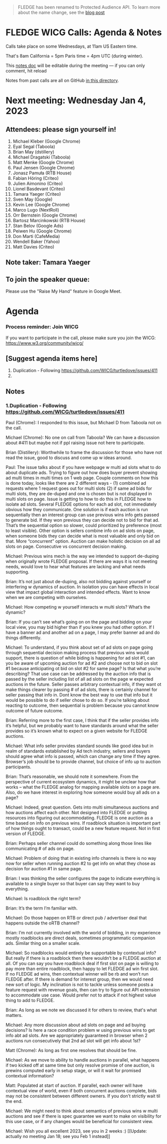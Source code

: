 > FLEDGE has been renamed to Protected Audience API. To learn more about the name change, see the [blog post](https://privacysandbox.com/news/protected-audience-api-our-new-name-for-fledge)

# FLEDGE WICG Calls: Agenda & Notes

Calls take place on some Wednesdays, at 11am US Eastern time.

That's 8am California = 5pm Paris time = 4pm UTC (during winter).

This [notes doc](https://docs.google.com/document/d/1Kr0hpfQ_Q1LX1aN00D5k_09yV_a7WE9RSn69nS3nZho/edit#) will be editable during the meeting — if you can only comment, hit reload

Notes from past calls are all on GitHub [in this directory](https://github.com/WICG/turtledove/tree/main/meetings).


# Next meeting: Wednesday Jan 4, 2023


## Attendees: please sign yourself in!	



1. Michael Kleber (Google Chrome)
2. Eyal Segal (Taboola)
3. Brian May (dstillery)
4. Michael Dragatski (Taboola)
5. Matt Menke (Google Chrome)
6. Paul Jensen (Google Chrome)
7. Jonasz Pamuła (RTB House)
8. Fabian Höring (Criteo)
9. Julien Aimonino (Criteo)
10. Lionel Basdevant (Criteo)
11. Tamara Yaeger (Criteo)
12. Sven May (Google)
13. Kevin Lee (Google Chrome)
14. Marco Lugo (NextRoll)
15. Orr Bernstein (Google Chrome)
16. Bartosz Marcinkowski (RTB House) 
17. Stan Belov (Google Ads)
18. Peiwen Hu (Google Chrome)
19. Don Marti (CafeMedia)
20. Wendell Baker (Yahoo)
21. Matt Davies (Criteo) 	


## Note taker: Tamara Yaeger


## To join the speaker queue:

Please use the "Raise My Hand" feature in Google Meet.


# Agenda


### Process reminder: Join WICG

If you want to participate in the call, please make sure you join the WICG: https://www.w3.org/community/wicg/ 


## [Suggest agenda items here]



1. Duplication - Following https://github.com/WICG/turtledove/issues/411
2. 


## Notes


### 1.Duplication - Following https://github.com/WICG/turtledove/issues/411

Paul (Chrome): I responded to this issue, but Michael D from Taboola not on the call.

Michael (Chrome): No one on call from Taboola? We can have a discussion about #411 but maybe not if ppl raising issue not here to participate.

Brian (Distillery): Worthwhile to frame the discussion for those who have not read the issue, good to discuss and come up w ideas around.

Paul: The issue talks about if you have webpage w multi ad slots what to do about duplicate ads. Trying to figure out how does buyer prevent showing ad multi times in multi times on 1 web page. Couple comments on how this is done today, looks like there are 2 different ways  - (1) combined ad requests where 1 request goes out for multi slots (2) if same ad bids for multi slots, they are de-duped and one is chosen but is not displayed in multi slots on page. Issue is getting to how to do this in FLEDGE how to isolate ad slots. Several FLEDGE options for each ad slot, not immediately obvious how they communicate. One solution is if each auction is run sequentially then an interest group can use previous wins info gets passed to generate bid. If they won previous they can decide not to bid for that ad. That’s the sequential option so slower, could prioritized by preference (most to least visible). Other option is sellers combine info on ad slots on page, when someone bids they can decide what is most valuable and only bid on that. More “concurrent” option. Auction can make holistic decision on all ad slots on page. Consecutive vs concurrent decision making.

Michael: Previous wins mech is the way we intended to support de-duping when originally wrote FLEDGE proposal. If there are ways it is not meeting needs, would love to hear what features are lacking and what needs supporting.

Brian: It’s not just about de-duping, also not bidding against yourself or interfering w dynamics of auction. In isolation you can have effects in local view that impact global interaction and intended effects. Want to know when we are competing with ourselves.

Michael: How competing w yourself interacts w multi slots? What’s the dynamic?

Brian: If you can’t see what’s going on on the page and bidding on your local view, you may bid higher than if you knew you had other option. If I have a banner ad and another ad on a page, I may prefer banner ad and do things differently.

Michael: To understand, if you think about set of ad slots on page going through sequential decision making process that previous wins would support, there is question of while biding is happening for ad slot #1, can you be aware of upcoming auction for ad #2 and choose not to bid on slot #1 because anticipating ot bid on slot #2 for same page? Is that what you’re describing? That use case can be addressed by the auction info that is passed by the seller including list of all ad slots on the page w expected auctions in the future. Seller passes arbitrary contextual info, if they want ot make things clearer by passing # of ad slots, there is certainly channel for seller passing that info in. Dont know the best way to use that info but it would be possible to do if seller chose to do so. If you’re talking about reacting to outcome, then sequential is problem because you cannot know outcome of future outcome. 

Brian: Referring more to the first case, I think that if the seller provides info it’s helpful, but we probably want to have standards around what the seller provides so it’s known what to expect on a given website for FLEDGE auctions. 

Michael: What info seller provides standard sounds like good idea but in realm of standards established by Ad tech industry, sellers and buyers should agree what info is passed, which can change any time if they agree. Browser’s job should be to provide channel, but choice of info up to auction participants. 

Brian: That’s reasonable, we should note it somewhere. From the perspective of current ecosystem dynamics, it might be unclear how that works – what the FLEDGE analog for mapping available slots on a page are. Also, do we have interest in exploring how someone would buy all ads on a page?

Michael: Indeed, great question. Gets into multi simultaneous auctions and how auctions affect each other. Not designed into FLEDGE or putting resources into figuring out accommodating. FLEDGE is one auction as a time based on info on previous wins. If roadblock situation is important part of how things ought to transact, could be a new feature request. Not in first version of FLEDGE. 

Brian: Perhaps seller channel could do something along those lines like communicating # of ads on page. 

Michael: Problem of doing that in existing info channels is there is no way now for seller when running auction #2 to get info on what they chose as decision for auction #1 in same page. 

Brian: I was thinking the seller configures the page to indicate everything is available to a single buyer so that buyer can say they want to buy everything.

Michael: Is roadblock the right term?

Brian: It’s the term I’m familiar with.

Michael: Do those happen on RTB or direct pub / advertiser deal that happens outside the oRTB channel?

Brian: I’m not currently involved with the world of bidding, in my experience mostly roadblocks are direct deals, sometimes programmatic companion ads. Similar thing on a smaller scale.

Michael: So roadblocks would entirely be supportable by contextual info? But really if there is a roadblock then there wouldn’t be a FLEDGE auction at all. Of you can say you have roadblock deal if first slot on page is willing to pay more than entire roadblock, then happy to let FLEDGE ad win first slot. If no FLEDGE ad wins, then contextual winner will be rb and won’t run FLEDGE after. If there is demand for interest group, then we would need new sort of logic. My inclination is not to tackle unless someone posts a feature request with revenue goals, then can try to figure out API extension to accommodate use case. Would prefer not to attack if not highest value thing to add to FLEDGE.

Brian: As long as we note we discussed it for others to review, that's what matters.

Michael: Any more discussion about ad slots on page and ad buying decisions? Is here a race condition problem w using previous wins to get info abt ad slots. Are we appropriately guaranteed in browser when 2 auctions run consecutively that 2nd ad slot will get info about 1st?

Matt (Chrome): As long as first one resolves that should be fine. 

Michael: As we move to ability to handle auctions in parallel, what happens if two kicked off at same time but only resolve promise of one auction, is prewins computed early in setup stage, or will it wait for promised contextual information?

Matt: Populated at start of auction. If parallel, each owner will have contextual view of world, even if both concurrent auctions complete, bids may not be consistent between different owners. If you don’t strictly wait til the end. 

Michael: We might need to think about semantics of previous wins w multi auctions and see if there is spec guarantee we want to make on visibility for this use case, or if any changes would be beneficial for consistent view. 

Michael: Wish you all excellent 2023, see you in 2 weeks :)  [[Update: actually no meeting Jan 18; see you Feb 1 instead]]
